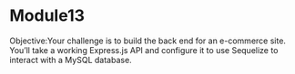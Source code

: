 # Module13

Objective:Your challenge is to build the back end for an e-commerce site. You’ll take a working Express.js API and configure it to use Sequelize to interact with a MySQL database.

